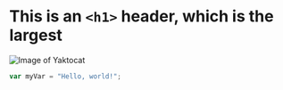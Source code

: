 # This is an `<h1>` header, which is the largest


![Image of Yaktocat](https://octodex.github.com/images/yaktocat.png)

``` javascript
var myVar = "Hello, world!";
```

